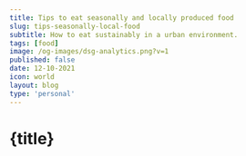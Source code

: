 ```yaml
---
title: Tips to eat seasonally and locally produced food
slug: tips-seasonally-local-food
subtitle: How to eat sustainably in a urban environment.
tags: [food]
image: /og-images/dsg-analytics.png?v=1
published: false
date: 12-10-2021
icon: world
layout: blog
type: 'personal'
---
```


# {title}
